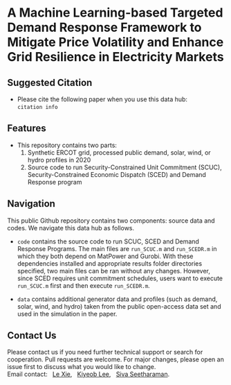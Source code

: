# A Machine Learning-based Targeted Demand Response Framework to Mitigate Price Volatility and Enhance Grid Resilience in Electricity Markets

## Suggested Citation 
- Please cite the following paper when you use this data hub:  
`
citation info
`


## Features
- This repository contains two parts: 
	1) Synthetic ERCOT grid, processed public demand, solar, wind, or hydro profiles in 2020
	2) Source code to run Security-Constrained Unit Commitment (SCUC), Security-Constrained Economic Dispatch (SCED) and Demand Response program


## Navigation
This public Github repository contains two components: source data and codes. We navigate this data hub as follows.

- `code` contains the source code to run SCUC, SCED and Demand Response Programs. The main files are `run_SCUC.m` and `run_SCEDR.m` in which they both depend on MatPower and Gurobi. With these dependencies installed and appropriate results folder directories specified, two main files can be ran without any changes. However, since SCED requires unit commitment schedules, users want to execute `run_SCUC.m` first and then execute `run_SCEDR.m`.

- `data` contains additional generator data and profiles (such as demand, solar, wind, and hydro) taken from the public open-access data set and used in the simulation in the paper. 

## Contact Us
Please contact us if you need further technical support or search for cooperation. Pull requests are welcome. For major changes, please open an issue first to discuss what you would like to change.\
Email contact: &nbsp; [Le Xie](mailto:le.xie@tamu.edu?subject=[GitHub]%20DR_Framework), &nbsp; [Kiyeob Lee](mailto:kiyeoblee@tamu.edu?subject=[GitHub]%20DR_Framework), &nbsp; [Siva Seetharaman](mailto:sivaranjani@tamu.edu?subject=[GitHub]%20DR_Framework).
